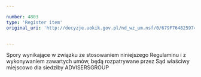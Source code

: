 ```yaml
---

number: 4803
type: 'Register item'
original_uri: 'http://decyzje.uokik.gov.pl/nd_wz_um.nsf/0/679F764825974024C1257B820038E33C?OpenDocument'


---
```


Spory wynikające w związku ze stosowaniem niniejszego Regulaminu i z wykonywaniem zawartych umów, będą rozpatrywane przez Sąd właściwy miejscowo dla siedziby ADVISERSGROUP
